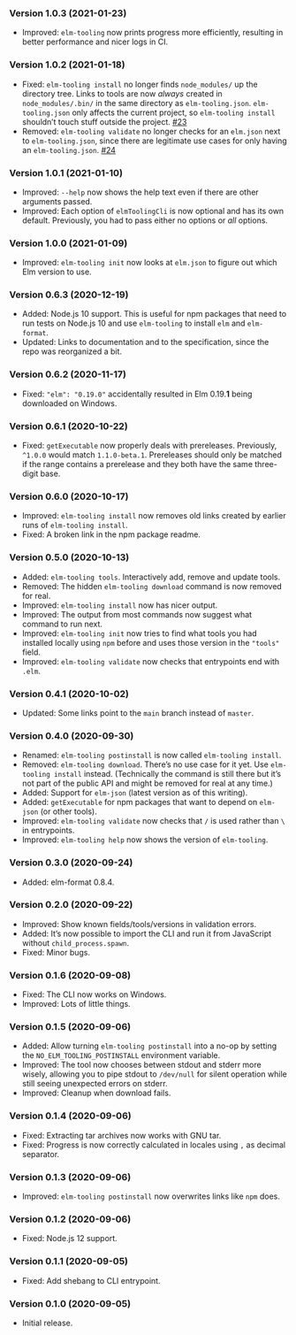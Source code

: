 ### Version 1.0.3 (2021-01-23)

- Improved: `elm-tooling` now prints progress more efficiently, resulting in better performance and nicer logs in CI.

### Version 1.0.2 (2021-01-18)

- Fixed: `elm-tooling install` no longer finds `node_modules/` up the directory tree. Links to tools are now _always_ created in `node_modules/.bin/` in the same directory as `elm-tooling.json`. `elm-tooling.json` only affects the current project, so `elm-tooling install` shouldn’t touch stuff outside the project. [#23](https://github.com/elm-tooling/elm-tooling-cli/pull/23)
- Removed: `elm-tooling validate` no longer checks for an `elm.json` next to `elm-tooling.json`, since there are legitimate use cases for only having an `elm-tooling.json`. [#24](https://github.com/elm-tooling/elm-tooling-cli/pull/24)

### Version 1.0.1 (2021-01-10)

- Improved: `--help` now shows the help text even if there are other arguments passed.
- Improved: Each option of `elmToolingCli` is now optional and has its own default. Previously, you had to pass either no options or _all_ options.

### Version 1.0.0 (2021-01-09)

- Improved: `elm-tooling init` now looks at `elm.json` to figure out which Elm version to use.

### Version 0.6.3 (2020-12-19)

- Added: Node.js 10 support. This is useful for npm packages that need to run tests on Node.js 10 and use `elm-tooling` to install `elm` and `elm-format`.
- Updated: Links to documentation and to the specification, since the repo was reorganized a bit.

### Version 0.6.2 (2020-11-17)

- Fixed: `"elm": "0.19.0"` accidentally resulted in Elm 0.19.<strong>1</strong> being downloaded on Windows.

### Version 0.6.1 (2020-10-22)

- Fixed: `getExecutable` now properly deals with prereleases. Previously, `^1.0.0` would match `1.1.0-beta.1`. Prereleases should only be matched if the range contains a prerelease and they both have the same three-digit base.

### Version 0.6.0 (2020-10-17)

- Improved: `elm-tooling install` now removes old links created by earlier runs of `elm-tooling install`.
- Fixed: A broken link in the npm package readme.

### Version 0.5.0 (2020-10-13)

- Added: `elm-tooling tools`. Interactively add, remove and update tools.
- Removed: The hidden `elm-tooling download` command is now removed for real.
- Improved: `elm-tooling install` now has nicer output.
- Improved: The output from most commands now suggest what command to run next.
- Improved: `elm-tooling init` now tries to find what tools you had installed locally using `npm` before and uses those version in the `"tools"` field.
- Improved: `elm-tooling validate` now checks that entrypoints end with `.elm`.

### Version 0.4.1 (2020-10-02)

- Updated: Some links point to the `main` branch instead of `master`.

### Version 0.4.0 (2020-09-30)

- Renamed: `elm-tooling postinstall` is now called `elm-tooling install`.
- Removed: `elm-tooling download`. There’s no use case for it yet. Use `elm-tooling install` instead. (Technically the command is still there but it’s not part of the public API and might be removed for real at any time.)
- Added: Support for `elm-json` (latest version as of this writing).
- Added: `getExecutable` for npm packages that want to depend on `elm-json` (or other tools).
- Improved: `elm-tooling validate` now checks that `/` is used rather than `\` in entrypoints.
- Improved: `elm-tooling help` now shows the version of `elm-tooling`.

### Version 0.3.0 (2020-09-24)

- Added: elm-format 0.8.4.

### Version 0.2.0 (2020-09-22)

- Improved: Show known fields/tools/versions in validation errors.
- Added: It’s now possible to import the CLI and run it from JavaScript without `child_process.spawn`.
- Fixed: Minor bugs.

### Version 0.1.6 (2020-09-08)

- Fixed: The CLI now works on Windows.
- Improved: Lots of little things.

### Version 0.1.5 (2020-09-06)

- Added: Allow turning `elm-tooling postinstall` into a no-op by setting the `NO_ELM_TOOLING_POSTINSTALL` environment variable.
- Improved: The tool now chooses between stdout and stderr more wisely, allowing you to pipe stdout to `/dev/null` for silent operation while still seeing unexpected errors on stderr.
- Improved: Cleanup when download fails.

### Version 0.1.4 (2020-09-06)

- Fixed: Extracting tar archives now works with GNU tar.
- Fixed: Progress is now correctly calculated in locales using `,` as decimal separator.

### Version 0.1.3 (2020-09-06)

- Improved: `elm-tooling postinstall` now overwrites links like `npm` does.

### Version 0.1.2 (2020-09-06)

- Fixed: Node.js 12 support.

### Version 0.1.1 (2020-09-05)

- Fixed: Add shebang to CLI entrypoint.

### Version 0.1.0 (2020-09-05)

- Initial release.
